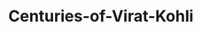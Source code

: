 # Centuries-of-Virat-Kohli
                                                                                               

